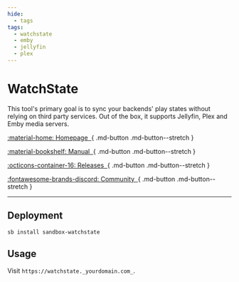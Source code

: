 ```yaml
---
hide:
  - tags
tags:
  - watchstate
  - emby
  - jellyfin
  - plex
---
```


# WatchState

This tool's primary goal is to sync your backends' play states without relying on third party services. Out of the box, it supports Jellyfin, Plex and Emby media servers.

<div class="grid sb-buttons" markdown data-search-exclude>

[:material-home: Homepage&nbsp;&nbsp;](https://github.com/arabcoders/watchstate){ .md-button .md-button--stretch }

[:material-bookshelf: Manual&nbsp;&nbsp;](https://github.com/ArabCoders/watchstate/blob/master/FAQ.md){ .md-button .md-button--stretch }

[:octicons-container-16: Releases&nbsp;&nbsp;](https://github.com/arabcoders/watchstate/pkgs/container/watchstate){ .md-button .md-button--stretch }

[:fontawesome-brands-discord: Community&nbsp;&nbsp;](https://discord.gg/haUXHJyj6Y){ .md-button .md-button--stretch }

</div>

---

## Deployment

``` shell
sb install sandbox-watchstate
```

## Usage

Visit `https://watchstate._yourdomain.com_`.
